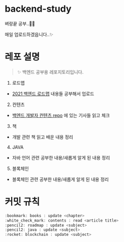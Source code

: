 <!-- @format -->

# backend-study

벼랑끝 공부..🐬✨

매일 업로드하겠읍니다..✨

# 레포 설명

> ✨ 백엔드 공부용 레포지토리입니다.

1. 로드맵

- [2021 백엔드 로드맵](https://dev.to/javinpaul/the-2019-web-development-frontend-backend-roadmap-4le2) 내용들 공부해서 업로드

2. 컨텐츠

- [백엔드 개발자 컨텐츠 repo](https://github.com/Integerous/goQuality-dev-contents/tree/master/3.%20%EB%B0%B1%EC%97%94%EB%93%9C) 에 있는 기사들 읽고 체크

3. 책

- 개발 관련 책 읽고 배운 내용 정리

4. JAVA

- 자바 언어 관련 공부한 내용/새롭게 알게 된 내용 정리

5. 블록체인

- 블록체인 관련 공부한 내용/새롭게 알게 된 내용 정리

# 커밋 규칙

```js
:bookmark: books : update <chapter>
:white_check_mark: contents : read <article title>
:pencil2: roadmap : update <subject>
:pencil2: java : update <subject>
:rocket: blockchain : update <subject>
```

